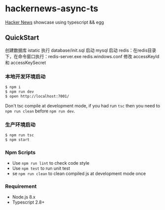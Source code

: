 # hackernews-async-ts

[Hacker News](https://news.ycombinator.com/) showcase using typescript && egg

## QuickStart

创建数据库 istatic
执行 database/init.sql
启动 mysql
启动 redis：在redis目录下，在命令窗口执行：redis-server.exe redis.windows.conf
修改 accessKeyId 和 accessKeySecret


### 本地开发环境启动

```bash
$ npm i
$ npm run dev
$ open http://localhost:7001/
```

Don't tsc compile at development mode, if you had run `tsc` then you need to `npm run clean` before `npm run dev`.

### 生产环境启动

```bash
$ npm run tsc
$ npm start
```

### Npm Scripts

- Use `npm run lint` to check code style
- Use `npm test` to run unit test
- se `npm run clean` to clean compiled js at development mode once

### Requirement

- Node.js 8.x
- Typescript 2.8+
